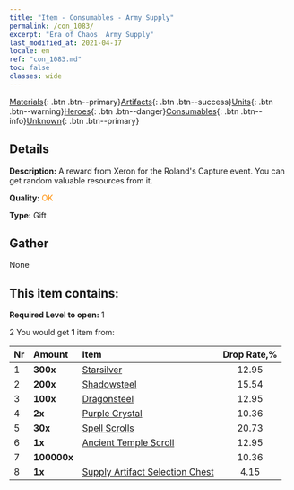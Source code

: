```yaml
---
title: "Item - Consumables - Army Supply"
permalink: /con_1083/
excerpt: "Era of Chaos  Army Supply"
last_modified_at: 2021-04-17
locale: en
ref: "con_1083.md"
toc: false
classes: wide
---
```

 [Materials](/Items/){: .btn .btn--primary}[Artifacts](/Items/Artifacts/){: .btn .btn--success}[Units](/Items/Units/){: .btn .btn--warning}[Heroes](/Items/Heroes/){: .btn .btn--danger}[Consumables](/Items/Consumables/){: .btn .btn--info}[Unknown](/Items/Unknown/){: .btn .btn--primary}

## Details
 **Description:** A reward from Xeron for the Roland's Capture event. You can get random valuable resources from it.

 **Quality:** <span style="color: #FF8C00">OK</span>

 **Type:** Gift

## Gather

  None

## This item contains:

 **Required Level to open:** 1

 2 You would get **1** item  from:

  | Nr | Amount |     Item    | Drop Rate,% |
  |:---|:-------|:------------|:---------:|
  | 1 |  **300x** | [Starsilver](/Items/con_882/) | 12.95 | 
  | 2 |  **200x** | [Shadowsteel](/Items/con_881/) | 15.54 | 
  | 3 |  **100x** | [Dragonsteel](/Items/con_880/) | 12.95 | 
  | 4 |  **2x** | [Purple Crystal](/Items/con_720/) | 10.36 | 
  | 5 |  **30x** | [Spell Scrolls](/Items/con_694/) | 20.73 | 
  | 6 |  **1x** | [Ancient Temple Scroll](/Items/con_697/) | 12.95 | 
  | 7 |  **100000x** | <i class="fas fa-coins"/> | 10.36 | 
  | 8 |  **1x** | [Supply Artifact Selection Chest](/Items/con_1084/) | 4.15 | 
